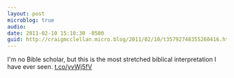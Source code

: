 ```yaml
---
layout: post
microblog: true
audio: 
date: 2011-02-10 15:10:30 -0500
guid: http://craigmcclellan.micro.blog/2011/02/10/t35792748355260416.html
---
```

I'm no Bible scholar, but this is the most stretched biblical interpretation I have ever seen.  [t.co/yvWj5fV](http://t.co/yvWj5fV)
